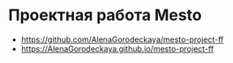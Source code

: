 # Проектная работа Mesto
- https://github.com/AlenaGorodeckaya/mesto-project-ff
- https://AlenaGorodeckaya.github.io/mesto-project-ff